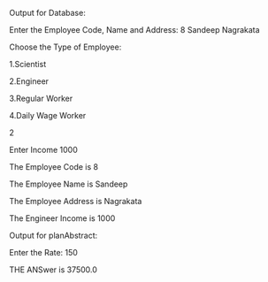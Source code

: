 Output for Database:

Enter the Employee Code, Name and Address: 8 Sandeep Nagrakata

Choose the Type of Employee:

1.Scientist

2.Engineer

3.Regular Worker

4.Daily Wage Worker

2

Enter Income  1000

The Employee Code is 8

The Employee Name is Sandeep

The Employee Address is Nagrakata

The Engineer Income is 1000


Output for planAbstract:

Enter the Rate: 150

THE ANSwer is 37500.0
